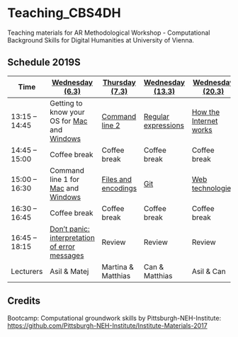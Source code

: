 # Teaching_CBS4DH
Teaching materials for AR Methodological Workshop - Computational Background Skills for Digital Humanities at University of Vienna.

## Schedule 2019S
Time | [Wednesday (6.3)](week_1_day_1_plan.md) |[Thursday (7.3)](week_1_day_2_plan.md) |[Wednesday (13.3)](week_1_day_3_plan.md) |[Wednesday (20.3)](week_1_day_4_plan.md) |[Thursday (21.3)](week_1_day_5_plan.md) |
---- | ---- | ---- | ---- | ---- | ----
13:15 – 14:45 |  Getting to know your OS for [Mac](getting_to_know_mac.md) and [Windows](getting_to_know_windows.md) | [Command line 2](command_2.md) | [Regular expressions](regex.md) | [How the Internet works](internet.md) | [Pre-programming 1](pre-programming_1.md) 
14:45 – 15:00 |  Coffee break | Coffee break | Coffee break | Coffee break | Coffee break 
15:00 – 16:30 |  Command line 1 for [Mac](command_1_mac.md) and [Windows](command_1_windows.md) | [Files and encodings](files.md) | [Git](git.md) | [Web technologies](web.md) | [Pre-programming 2](pre-programming_2.md) 
16:30 – 16:45 |  Coffee break | Coffee break | Coffee break | Coffee break | Coffee break 
16:45 – 18:15 |  [Don’t panic: interpretation of error messages](dont_panic.md) | Review | Review | Review | Review and wrap-up
Lecturers | Asil & Matej | Martina & Matthias | Can & Matthias | Asil & Can | Martina & Matej

## Credits
Bootcamp: Computational groundwork skills by Pittsburgh-NEH-Institute: https://github.com/Pittsburgh-NEH-Institute/Institute-Materials-2017
